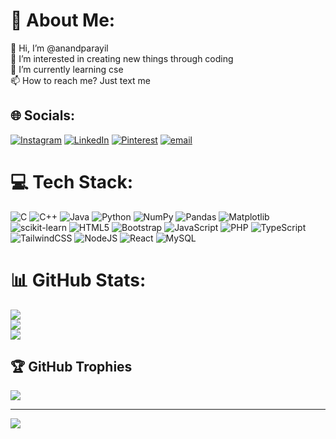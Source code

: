 # 💫 About Me:
👋 Hi, I’m @anandparayil<br>👀 I’m interested in creating new things through coding<br>🌱 I’m currently learning cse<br>📫 How to reach me? Just text me


## 🌐 Socials:
[![Instagram](https://img.shields.io/badge/Instagram-%23E4405F.svg?logo=Instagram&logoColor=white)](https://instagram.com/ii_anxxd) [![LinkedIn](https://img.shields.io/badge/LinkedIn-%230077B5.svg?logo=linkedin&logoColor=white)](https://linkedin.com/in/anand-parayil-sunil-kumar) [![Pinterest](https://img.shields.io/badge/Pinterest-%23E60023.svg?logo=Pinterest&logoColor=white)](https://pinterest.com/anandparayil) [![email](https://img.shields.io/badge/Email-D14836?logo=gmail&logoColor=white)](mailto:anandparayil25@gmail.com) 

# 💻 Tech Stack:
![C](https://img.shields.io/badge/c-%2300599C.svg?style=flat&logo=c&logoColor=white) ![C++](https://img.shields.io/badge/c++-%2300599C.svg?style=flat&logo=c%2B%2B&logoColor=white) ![Java](https://img.shields.io/badge/java-%23ED8B00.svg?style=flat&logo=openjdk&logoColor=white) ![Python](https://img.shields.io/badge/python-3670A0?style=flat&logo=python&logoColor=ffdd54) 
![NumPy](https://img.shields.io/badge/numpy-%23013243.svg?style=flat&logo=numpy&logoColor=white) ![Pandas](https://img.shields.io/badge/pandas-%23150458.svg?style=flat&logo=pandas&logoColor=white) ![Matplotlib](https://img.shields.io/badge/Matplotlib-%23ffffff.svg?style=flat&logo=Matplotlib&logoColor=black) ![scikit-learn](https://img.shields.io/badge/scikit--learn-%23F7931E.svg?style=flat&logo=scikit-learn&logoColor=white)
![HTML5](https://img.shields.io/badge/html5-%23E34F26.svg?style=flat&logo=html5&logoColor=white) ![Bootstrap](https://img.shields.io/badge/bootstrap-%238511FA.svg?style=flat&logo=bootstrap&logoColor=white) ![JavaScript](https://img.shields.io/badge/javascript-%23323330.svg?style=flat&logo=javascript&logoColor=%23F7DF1E) ![PHP](https://img.shields.io/badge/php-%23777BB4.svg?style=flat&logo=php&logoColor=white) 
![TypeScript](https://img.shields.io/badge/typescript-%23007ACC.svg?style=flat&logo=typescript&logoColor=white)  ![TailwindCSS](https://img.shields.io/badge/tailwindcss-%2338B2AC.svg?style=flat&logo=tailwind-css&logoColor=white) ![NodeJS](https://img.shields.io/badge/node.js-6DA55F?style=flat&logo=node.js&logoColor=white) ![React](https://img.shields.io/badge/react-%2320232a.svg?style=flat&logo=react&logoColor=%2361DAFB) 
![MySQL](https://img.shields.io/badge/mysql-4479A1.svg?style=flat&logo=mysql&logoColor=white) 
# 📊 GitHub Stats:
![](https://github-readme-stats.vercel.app/api?username=anandparayil&theme=dark&hide_border=true&include_all_commits=false&count_private=false)<br/>
![](https://nirzak-streak-stats.vercel.app/?user=anandparayil&theme=dark&hide_border=true)<br/>
![](https://github-readme-stats.vercel.app/api/top-langs/?username=anandparayil&theme=dark&hide_border=true&include_all_commits=false&count_private=false&layout=compact)

## 🏆 GitHub Trophies
![](https://github-profile-trophy.vercel.app/?username=anandparayil&theme=radical&no-frame=false&no-bg=true&margin-w=4)

---
[![](https://visitcount.itsvg.in/api?id=anandparayil&icon=0&color=0)](https://visitcount.itsvg.in)

<!-- Proudly created with GPRM ( https://gprm.itsvg.in ) -->
